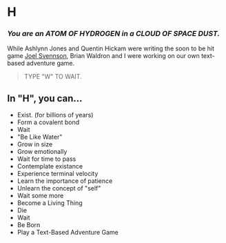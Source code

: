 # H
### _You are an ATOM OF HYDROGEN in a CLOUD OF SPACE DUST._



While Ashlynn Jones and Quentin Hickam were writing the soon to be hit game <a href="https://github.com/hunterirving/Joel-Svennson-II/tree/master/JoelSvennson%20I%20(Ashlynn%20J.%2C%20Quentin%20H.)">Joel Svennson</a>,  Brian Waldron and I were working on our own text-based adventure game.

>TYPE "W" TO WAIT.

## In "H", you can...
- Exist. (for billions of years)
- Form a covalent bond
- Wait
- "Be Like Water"
- Grow in size
- Grow emotionally
- Wait for time to pass
- Contemplate existance
- Experience terminal velocity
- Learn the importance of patience
- Unlearn the concept of "self"
- Wait some more
- Become a Living Thing
- Die
- Wait
- Be Born
- Play a Text-Based Adventure Game
